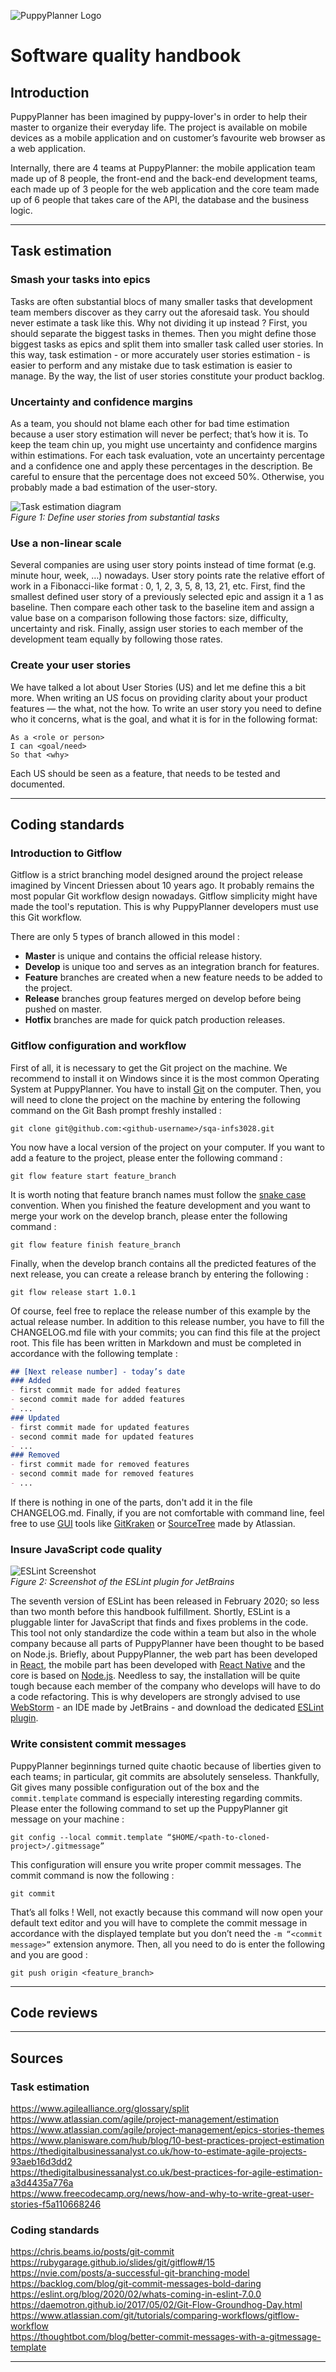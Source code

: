 ![PuppyPlanner Logo](./resources/logo.png)  
# Software quality handbook

## Introduction  
PuppyPlanner has been imagined by puppy-lover's in order to help their master to organize their everyday life. The project is available on mobile devices as a mobile application and on customer’s favourite web browser as a web application.

Internally, there are 4 teams at PuppyPlanner: the mobile application team made up of 8 people, the front-end and the back-end development teams, each made up of 3 people for the web application and the core team made up of 6 people that takes care of the API, the database and the business logic.

***

## Task estimation

### Smash your tasks into epics
Tasks are often substantial blocs of many smaller tasks that development team members discover as they carry out the aforesaid task. You should never estimate a task like this. Why not dividing it up instead ? First, you should separate the biggest tasks in themes. Then you might define those biggest tasks as epics and split them into smaller task called user stories. In this way, task estimation - or more accurately user stories estimation - is easier to perform and any mistake due to task estimation is easier to manage. By the way, the list of user stories constitute your product backlog.

### Uncertainty and confidence margins
As a team, you should not blame each other for bad time estimation because a user story estimation will never be perfect; that’s how it is. To keep the team chin up, you might use uncertainty and confidence margins within estimations. For each task evaluation, vote an uncertainty percentage and a confidence one and apply these percentages in the description. Be careful to ensure that the percentage does not exceed 50%. Otherwise, you probably made a bad estimation of the user-story.

![Task estimation diagram](./resources/figure1.png)  
_Figure 1: Define user stories from substantial tasks_

### Use a non-linear scale
Several companies are using user story points instead of time format (e.g. minute hour, week, …) nowadays. User story points rate the relative effort of work in a Fibonacci-like format : 0, 1, 2, 3, 5, 8, 13, 21, etc.
First, find the smallest defined user story of a previously selected epic and assign it a 1 as baseline. Then compare each other task to the baseline item and assign a value base on a comparison following those factors: size, difficulty, uncertainty and risk. Finally, assign user stories to each member of the development team equally by following those rates.


### Create your user stories

We have talked a lot about User Stories (US) and let me define this a bit more. When writing an US focus on providing clarity about your product features — the what, not the how. To write an user story you need to define who it concerns, what is the goal, and what it is for in the following format:
```gherkin
As a <role or person>
I can <goal/need>
So that <why>
```

Each US should be seen as a feature, that needs to be tested and documented.
***

## Coding standards

### Introduction to Gitflow
Gitflow is a strict branching model designed around the project release imagined by Vincent Driessen about 10 years ago. It probably remains the most popular Git workflow design nowadays. Gitflow simplicity might have made the tool's reputation. This is why PuppyPlanner developers must use this Git workflow.  

There are only 5 types of branch allowed in this model :  
- **Master** is unique and contains the official release history.  
- **Develop** is unique too and serves as an integration branch for features.  
- **Feature** branches are created when a new feature needs to be added to the project.  
- **Release** branches group features merged on develop before being pushed on master.  
- **Hotfix** branches are made for quick patch production releases.  

### Gitflow configuration and workflow
First of all, it is necessary to get the Git project on the machine. We recommend to install it on Windows since it is the most common Operating System at PuppyPlanner. You have to install [Git](https://git-scm.com/download/win) on the computer. Then, you will need to clone the project on the machine by entering the following command on the Git Bash prompt freshly installed :
```git
git clone git@github.com:<github-username>/sqa-infs3028.git
```
You now have a local version of the project on your computer. If you want to add a feature to the project, please enter the following command :
```git
git flow feature start feature_branch
```
It is worth noting that feature branch names must follow the [snake case](https://fr.wikipedia.org/wiki/Snake_case) convention. When you finished the feature development and you want to merge your work on the develop branch, please enter the following command :
```git
git flow feature finish feature_branch
```
Finally, when the develop branch contains all the predicted features of the next release, you can create a release branch by entering the following :
```git
git flow release start 1.0.1
```
Of course, feel free to replace the release number of this example by the actual release number. In addition to this release number, you have to fill the CHANGELOG.md file with your commits; you can find this file at the project root. This file has been written in Markdown and must be completed in accordance with the following template :
```Markdown
## [Next release number] - today’s date
### Added
- first commit made for added features
- second commit made for added features
- ...
### Updated
- first commit made for updated features
- second commit made for updated features
- ...
### Removed
- first commit made for removed features
- second commit made for removed features
- ...
```
If there is nothing in one of the parts, don't add it in the file CHANGELOG.md. Finally, if you are not comfortable with command line, feel free to use [GUI](https://www.computerhope.com/jargon/g/gui.htm) tools like [GitKraken](https://support.gitkraken.com/git-workflows-and-extensions/git-flow/) or [SourceTree](https://www.sourcetreeapp.com/) made by Atlassian.

### Insure JavaScript code quality
![ESLint Screenshot](./resources/eslint-screenshot.png)  
_Figure 2: Screenshot of the ESLint plugin for JetBrains_

The seventh version of ESLint has been released in February 2020; so less than two month before this handbook fulfillment. Shortly, ESLint is a pluggable linter for JavaScript that finds and fixes problems in the code. This tool not only standardize the code within a team but also in the whole company because all parts of PuppyPlanner have been thought to be based on Node.js. Briefly, about PuppyPlanner, the web part has been developed in [React](https://reactjs.org/), the mobile part has been developed with [React Native](https://reactnative.dev/) and the core is based on [Node.js](https://nodejs.org/). Needless to say, the installation will be quite tough because each member of the company who develops will have to do a code refactoring. This is why developers are strongly advised to use [WebStorm](https://www.jetbrains.com/webstorm/) - an IDE made by JetBrains - and download the dedicated [ESLint plugin](https://www.jetbrains.com/help/webstorm/eslint.html).

### Write consistent commit messages

PuppyPlanner beginnings turned quite chaotic because of liberties given to each teams; in particular, git commits are absolutely senseless. Thankfully, Git gives many possible configuration out of the box and the `commit.template` command is especially interesting regarding commits. Please enter the following command to set up the PuppyPlanner git message on your machine :
```git
git config --local commit.template “$HOME/<path-to-cloned-project>/.gitmessage”
```
This configuration will ensure you write proper commit messages. The commit command is now the following :
```git
git commit
```
That’s all folks ! Well, not exactly because this command will now open your default text editor and you will have to complete the commit message in accordance with the displayed template but you don’t need the `-m “<commit message>”` extension anymore. Then, all you need to do is enter the following and you are good :
```git 
git push origin <feature_branch>
```

***

## Code reviews
***

## Sources

### Task estimation
https://www.agilealliance.org/glossary/split  
https://www.atlassian.com/agile/project-management/estimation  
https://www.atlassian.com/agile/project-management/epics-stories-themes  
https://www.planisware.com/hub/blog/10-best-practices-project-estimation  
https://thedigitalbusinessanalyst.co.uk/how-to-estimate-agile-projects-93aeb16d3dd2  
https://thedigitalbusinessanalyst.co.uk/best-practices-for-agile-estimation-a3d4435a776a  
https://www.freecodecamp.org/news/how-and-why-to-write-great-user-stories-f5a110668246  

### Coding standards
https://chris.beams.io/posts/git-commit  
https://rubygarage.github.io/slides/git/gitflow#/15  
https://nvie.com/posts/a-successful-git-branching-model  
https://backlog.com/blog/git-commit-messages-bold-daring  
https://eslint.org/blog/2020/02/whats-coming-in-eslint-7.0.0  
https://daemotron.github.io/2017/05/02/Git-Flow-Groundhog-Day.html  
https://www.atlassian.com/git/tutorials/comparing-workflows/gitflow-workflow  
https://thoughtbot.com/blog/better-commit-messages-with-a-gitmessage-template  

***